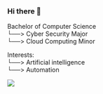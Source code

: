 ### Hi there 👋

Bachelor of Computer Science  
└──> Cyber Security Major  
└──> Cloud Computing Minor  

Interests:  
└──> Artificial intelligence  
└──> Automation  

![](faceRecognition.gif)

<!--
**WathikAhmed/WathikAhmed** is a ✨ _special_ ✨ repository because its `README.md` (this file) appears on your GitHub profile.

Here are some ideas to get you started:

- 🔭 I’m currently working on ...
- 🌱 I’m currently learning ...
- 👯 I’m looking to collaborate on ...
- 🤔 I’m looking for help with ...
- 💬 Ask me about ...
- 📫 How to reach me: ...
- 😄 Pronouns: ...
- ⚡ Fun fact: ...
-->
